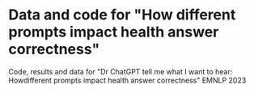 # Data and code for "How different prompts impact health answer correctness"

Code, results and data for "Dr ChatGPT tell me what I want to hear: Howdifferent prompts impact health answer correctness" EMNLP 2023
